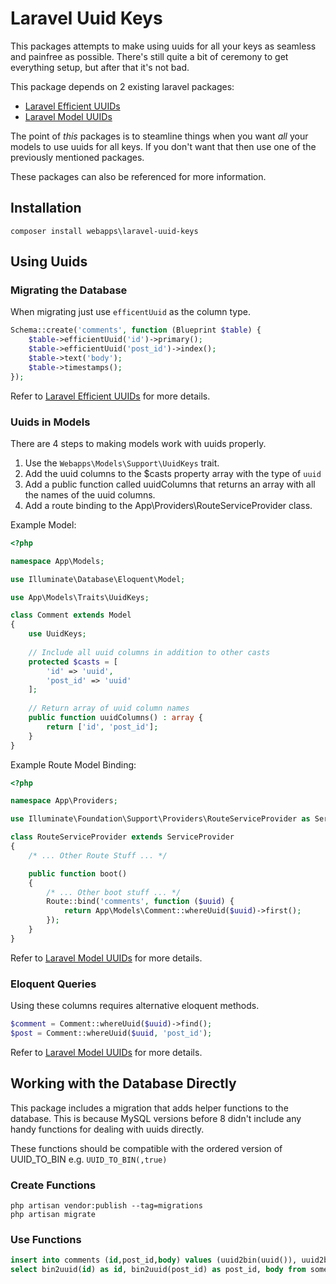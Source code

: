 # Laravel Uuid Keys

This packages attempts to make using uuids for all your keys as seamless and painfree as possible. There's still quite a bit of ceremony to get everything setup, but after that it's not bad.

This package depends on 2 existing laravel packages:
- [Laravel Efficient UUIDs](https://github.com/michaeldyrynda/laravel-efficient-uuid)
- [Laravel Model UUIDs](https://github.com/michaeldyrynda/laravel-model-uuid)

The point of _this_ packages is to steamline things when you want _all_ your models to use uuids for all keys. If you don't want that then use one of the previously mentioned packages.

These packages can also be referenced for more information.

## Installation

```shell
composer install webapps\laravel-uuid-keys
```

## Using Uuids

### Migrating the Database

When migrating just use `efficentUuid` as the column type.

```php
Schema::create('comments', function (Blueprint $table) {
    $table->efficientUuid('id')->primary();
    $table->efficientUuid('post_id')->index();
    $table->text('body');
    $table->timestamps();
});
```

Refer to [Laravel Efficient UUIDs](https://github.com/michaeldyrynda/laravel-efficient-uuid) for more details.

### Uuids in Models

There are 4 steps to making models work with uuids properly.

1. Use the `Webapps\Models\Support\UuidKeys` trait.
2. Add the uuid columns to the $casts property array with the type of `uuid`
3. Add a public function called uuidColumns that returns an array with all the names of the uuid columns.
4. Add a route binding to the App\Providers\RouteServiceProvider class.

Example Model:

```php
<?php

namespace App\Models;

use Illuminate\Database\Eloquent\Model;

use App\Models\Traits\UuidKeys;

class Comment extends Model
{
    use UuidKeys;
    
    // Include all uuid columns in addition to other casts
    protected $casts = [
        'id' => 'uuid',
        'post_id' => 'uuid'
    ];
    
    // Return array of uuid column names
    public function uuidColumns() : array {
        return ['id', 'post_id'];
    }
}
```

Example Route Model Binding:

```php
<?php

namespace App\Providers;

use Illuminate\Foundation\Support\Providers\RouteServiceProvider as ServiceProvider;

class RouteServiceProvider extends ServiceProvider
{
    /* ... Other Route Stuff ... */

    public function boot()
    {
        /* ... Other boot stuff ... */
        Route::bind('comments', function ($uuid) {
            return App\Models\Comment::whereUuid($uuid)->first();
        });
    }
}
```

Refer to [Laravel Model UUIDs](https://github.com/michaeldyrynda/laravel-model-uuid) for more details.

### Eloquent Queries

Using these columns requires alternative eloquent methods.

```php
$comment = Comment::whereUuid($uuid)->find();
$post = Comment::whereUuid($uuid, 'post_id');
```

Refer to [Laravel Model UUIDs](https://github.com/michaeldyrynda/laravel-model-uuid) for more details.

## Working with the Database Directly

This package includes a migration that adds helper functions to the database. This is because MySQL versions before 8 didn't include any handy functions for dealing with uuids directly.

These functions should be compatible with the ordered version of UUID_TO_BIN e.g. `UUID_TO_BIN(,true)`

### Create Functions

```shell
php artisan vendor:publish --tag=migrations
php artisan migrate
```

### Use Functions

```sql
insert into comments (id,post_id,body) values (uuid2bin(uuid()), uuid2bin('555f470a-33f8-11ea-850d-2e728ce88125'), 'Comment Body');
select bin2uuid(id) as id, bin2uuid(post_id) as post_id, body from some_table;
```
